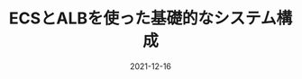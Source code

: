 ---
title: "ECSとALBを使った基礎的なシステム構成"
date: 2021-12-16
slug: container-ecs-alb-basic
categories: [basic]
tags: [EC2, ECS, ELB, Lambda, CloudWatch]
image: img/category-container.jpg
draft: false
---